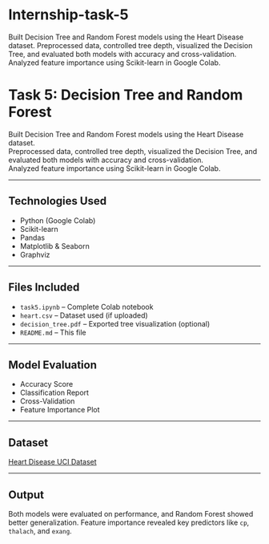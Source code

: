 # Internship-task-5
Built Decision Tree and Random Forest models using the Heart Disease dataset. Preprocessed data, controlled tree depth, visualized the Decision Tree, and evaluated both models with accuracy and cross-validation. Analyzed feature importance using Scikit-learn in Google Colab.

#  Task 5: Decision Tree and Random Forest

Built Decision Tree and Random Forest models using the Heart Disease dataset.  
Preprocessed data, controlled tree depth, visualized the Decision Tree, and evaluated both models with accuracy and cross-validation.  
Analyzed feature importance using Scikit-learn in Google Colab.

---

##  Technologies Used
- Python (Google Colab)
- Scikit-learn
- Pandas
- Matplotlib & Seaborn
- Graphviz

---

##  Files Included
- `task5.ipynb` – Complete Colab notebook
- `heart.csv` – Dataset used (if uploaded)
- `decision_tree.pdf` – Exported tree visualization (optional)
- `README.md` – This file

---

##  Model Evaluation
- Accuracy Score
- Classification Report
- Cross-Validation
- Feature Importance Plot

---

##  Dataset
[Heart Disease UCI Dataset](https://www.kaggle.com/datasets/johnsmith88/heart-disease-dataset)

---

##  Output
Both models were evaluated on performance, and Random Forest showed better generalization. Feature importance revealed key predictors like `cp`, `thalach`, and `exang`.


